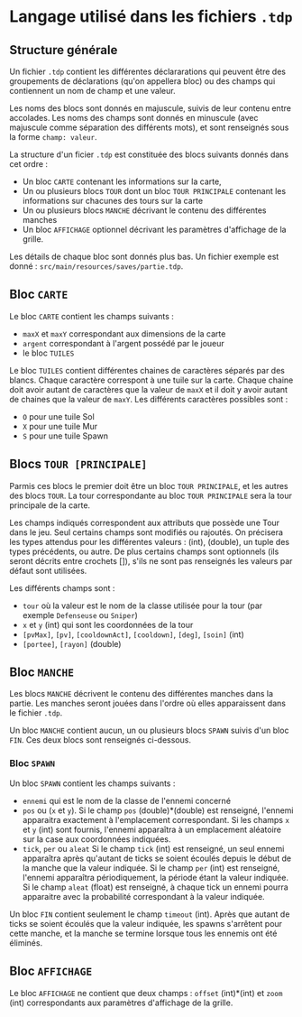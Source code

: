 # Langage utilisé dans les fichiers `.tdp`

## Structure générale

Un fichier `.tdp` contient les différentes déclararations qui peuvent être des groupements de déclarations (qu'on appellera bloc) ou des champs qui contiennent un nom de champ et une valeur.

Les noms des blocs sont donnés en majuscule, suivis de leur contenu entre accolades.
Les noms des champs sont donnés en minuscule (avec majuscule comme séparation des différents mots), et sont renseignés sous la forme `champ: valeur`.

La structure d'un ficier `.tdp` est constituée des blocs suivants donnés dans cet ordre :

* Un bloc `CARTE` contenant les informations sur la carte,
* Un ou plusieurs blocs `TOUR` dont un bloc `TOUR PRINCIPALE` contenant les informations sur chacunes des tours sur la carte
* Un ou plusieurs blocs `MANCHE` décrivant le contenu des différentes manches
* Un bloc `AFFICHAGE` optionnel décrivant les paramètres d'affichage de la grille.

Les détails de chaque bloc sont donnés plus bas.
Un fichier exemple est donné : `src/main/resources/saves/partie.tdp`.


## Bloc `CARTE`

Le bloc `CARTE` contient les champs suivants :

* `maxX` et `maxY` correspondant aux dimensions de la carte
* `argent` correspondant à l'argent possédé par le joueur
* le bloc `TUILES`

Le bloc `TUILES` contient différentes chaines de caractères séparés par des blancs.
Chaque caractère correspont à une tuile sur la carte.
Chaque chaine doit avoir autant de caractères que la valeur de `maxX` et il doit y avoir autant de chaines que la valeur de `maxY`.
Les différents caractères possibles sont :

* `O` pour une tuile Sol
* `X` pour une tuile Mur
* `S` pour une tuile Spawn


## Blocs `TOUR [PRINCIPALE]`

Parmis ces blocs le premier doit être un bloc `TOUR PRINCIPALE`, et les autres des blocs `TOUR`. La tour correspondante au bloc `TOUR PRINCIPALE` sera la tour principale de la carte.

Les champs indiqués correspondent aux attributs que possède une Tour dans le jeu.
Seul certains champs sont modifiés ou rajoutés.
On précisera les types attendus pour les différentes valeurs : (int), (double), un tuple des types précédents, ou autre.
De plus certains champs sont optionnels (ils seront décrits entre crochets []), s'ils ne sont pas renseignés les valeurs par défaut sont utilisées.

Les différents champs sont :

* `tour` où la valeur est le nom de la classe utilisée pour la tour (par exemple `Defenseuse` ou `Sniper`)
* `x` et `y` (int) qui sont les coordonnées de la tour
* `[pvMax]`, `[pv]`, `[cooldownAct]`, `[cooldown]`, `[deg]`, `[soin]` (int)
* `[portee]`, `[rayon]` (double)


## Bloc `MANCHE`

Les blocs `MANCHE` décrivent le contenu des différentes manches dans la partie.
Les manches seront jouées dans l'ordre où elles apparaissent dans le fichier `.tdp`.

Un bloc `MANCHE` contient aucun, un ou plusieurs blocs `SPAWN` suivis d'un bloc `FIN`. Ces deux blocs sont renseignés ci-dessous.

### Bloc `SPAWN`

Un bloc `SPAWN` contient les champs suivants :

* `ennemi` qui est le nom de la classe de l'ennemi concerné
* `pos` ou (`x` et `y`).
  Si le champ `pos` (double)*(double) est renseigné, l'ennemi apparaitra exactement à l'emplacement correspondant.
  Si les champs `x` et `y` (int) sont fournis, l'ennemi apparaîtra à un emplacement aléatoire sur la case aux coordonnées indiquées.
* `tick`, `per` ou `aleat`
  Si le champ `tick` (int) est renseigné, un seul ennemi apparaîtra après qu'autant de ticks se soient écoulés depuis le début de la manche que la valeur indiquée.
  Si le champ `per` (int) est renseigné, l'ennemi apparaîtra périodiquement, la période étant la valeur indiquée.
  Si le champ `aleat` (float) est renseigné, à chaque tick un ennemi pourra apparaitre avec la probabilité correspondant à la valeur indiquée.

Un bloc `FIN` contient seulement le champ `timeout` (int).
Après que autant de ticks se soient écoulés que la valeur indiquée, les spawns s'arrêtent pour cette manche, et la manche se termine lorsque tous les ennemis ont été éliminés.


## Bloc `AFFICHAGE`

Le bloc `AFFICHAGE` ne contient que deux champs : `offset` (int)*(int) et `zoom` (int) correspondants aux paramètres d'affichage de la grille.


